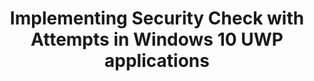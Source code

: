 ---
layout: tutorial
title: Implementing Security Check with Attempts in Windows 10 UWP applications
breadcrumb_title: Security Check with Attempts in Windows 10 UWP applications
relevantTo: [android,ios,windows,cordova]
---